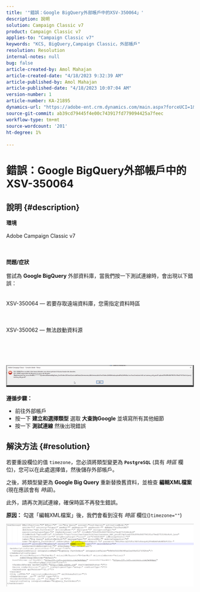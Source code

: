 ```yaml
---
title: '"錯誤：Google BigQuery外部帳戶中的XSV-350064」'
description: 說明
solution: Campaign Classic v7
product: Campaign Classic v7
applies-to: "Campaign Classic v7"
keywords: "KCS, BigQuery,Campaign Classic，外部帳戶"
resolution: Resolution
internal-notes: null
bug: false
article-created-by: Amol Mahajan
article-created-date: "4/18/2023 9:32:39 AM"
article-published-by: Amol Mahajan
article-published-date: "4/18/2023 10:07:04 AM"
version-number: 1
article-number: KA-21895
dynamics-url: "https://adobe-ent.crm.dynamics.com/main.aspx?forceUCI=1&pagetype=entityrecord&etn=knowledgearticle&id=6afca3f3-cbdd-ed11-a7c7-6045bd006c82"
source-git-commit: ab39cd79445f4e00c743917fd779094425a7feec
workflow-type: tm+mt
source-wordcount: '201'
ht-degree: 1%

---
```


# 錯誤：Google BigQuery外部帳戶中的XSV-350064

## 說明 {#description}

<b>環境</b><br><br>Adobe Campaign Classic v7<br><br> <br><br><b>問題/症狀</b><br><br>嘗試為 <b>Google BigQuery</b> 外部資料庫，當我們按一下測試連線時，會出現以下錯誤：
<br> <br><br>XSV-350064 — 若要存取遠端資料庫，您需指定資料時區<br><br> <br><br>XSV-350062 — 無法啟動資料源<br><br> <br><br> <br><br>![](assets/___fa26d4aa-d0dd-ed11-a7c7-6045bd006c82___.png)<br><br>
<b>遵循步驟：</b>

- 前往外部帳戶
- 按一下 <b>建立和選擇類型</b> 選取 <b>大查詢Google</b> 並填寫所有其他細節
- 按一下 <b>測試連線</b> 然後出現錯誤



## 解決方法 {#resolution}


若要重設欄位的值 `timezone`，您必須將類型變更為 <b>`PostgreSQL`</b> (具有 *時區* 欄位)，您可以在此處選擇值，然後儲存外部帳戶。

之後，將類型變更為 <b>Google Big Query</b> 重新替換舊資料，並檢查 <b>編輯XML檔案</b> (現在應該會有 *時區*)。

此外，請再次測試連線，確保時區不再發生錯誤。


<b>原因：</b>
勾選「編輯XML檔案」後，我們會看到沒有 *時區* 欄位()`timezone=""`)



![](assets/c4243b67-d0dd-ed11-a7c7-6045bd006c82.png)
